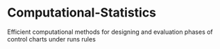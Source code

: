 # Computational-Statistics
Efficient computational methods for designing and evaluation phases of control charts under runs rules
